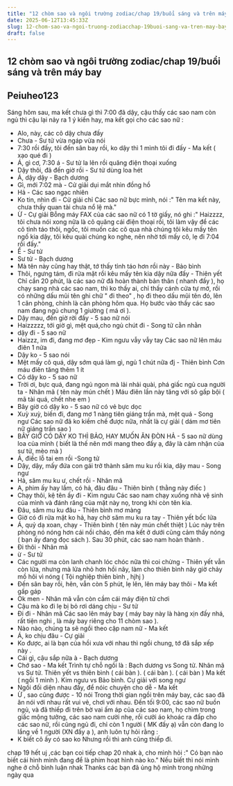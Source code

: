 ```yaml
---
title: "12 chòm sao và ngôi trường zodiac/chap 19/buổi sáng và trên máy bay"
date: 2025-06-12T13:45:33Z
slug: 12-chom-sao-va-ngoi-truong-zodiacchap-19buoi-sang-va-tren-may-bay
draft: false
---
```


## 12 chòm sao và ngôi trường zodiac/chap 19/buổi sáng và trên máy bay

## Peiuheo123

Sáng hôm sau, ma kết chưa gì thì 7:00 đã dậy, cậu thấy các sao nam còn ngủ thì cậu lại nảy ra 1 ý kiến hay, ma kết gọi cho các sao nữ :
- Alo, này, các cô dậy chưa đấy
- Chưa - Sư tử vừa ngáp vừa nói
- 7:30 rồi đấy, tôi đến sân bay rồi, ko dậy thì 1 mình tôi đi đấy - Ma kết ( xạo qué đi )
- Á, gì cơ, 7:30 á - Sư tử la lên rồi quăng điện thoại xuống 
- Dậy thôi, đã đến giờ rồi - Sư tử dùng loa hét
- Á, dậy dậy - Bạch dương
- Gì, mới 7:02 mà - Cử giải dụi mắt nhìn đồng hồ 
- Hả - Các sao ngạc nhiên
- Ko tin, nhìn đi - Cử giải chỉ
Các sao nữ bực mình, nói :" Tên ma kết này, chưa thấy quan tài chưa nổ lệ mà." 
- Ừ - Cự giải
Bỗng máy FAX của các sao nữ có 1 tờ giấy, nó ghi :" Haizzzz, tôi chưa nói xong nữa là cô quăng cái điện thoại rồi, tôi làm vậy để các cô tỉnh táo thôi, ngốc, tôi muốn các cô qua nhà chúng tôi kêu mấy tên ngố kia dậy, tôi kêu quài chúng ko nghe, nên nhờ tới mấy cô, lẹ đi 7:04 rồi đấy."
- Ể - Sư tử
- Sư tử - Bạch dương
- Mà tên này cũng hay thật, tớ thấy tỉnh táo hơn rồi này - Bảo bình
- Thôi, ngưng tám, đi rửa mặt rồi kêu mấy tên kia dậy nữa đấy - Thiên yết
Chỉ cần 20 phút, là các sao nữ đã hoàn thành bản thân ( nhanh đấy ), họ chạy sang nhà các sao nam, thì ko thấy ai, chỉ thấy cánh cửa tự mở, rồi có những dấu mũi tên ghi chữ " đi theo" , họ đi theo dấu mũi tên đó, lên 1 căn phòng, chính là căn phòng hôm qua. Họ bước vào thấy các sao nam đang ngủ chung 1 giường ( má ơi ). 
- Dậy mau, đến giờ rời đấy - 5 sao nữ nói
- Haizzzzz, tới giờ gì, mệt quá,cho ngủ chút đi - Song tử cằn nhằn
- dậy đi - 5 sao nữ 
- Haizzz, im đi, đang mơ đẹp - Kim ngưu vẫy vẫy tay
Các sao nữ lên máu điên 1 nửa
- Dậy ko - 5 sao nói
- Mệt mấy cô quá, dậy sớm quá làm gì, ngủ 1 chút nữa đj - Thiên bình
Cơn máu điên tăng thêm 1 ít
- Có dậy ko - 5 sao nữ
- Trời ơi, bực quá, đang ngủ ngon mà lải nhải quài, phá giấc ngủ cua người ta - Nhân mã ( tên này mún chết )
Máu điên lần này tăng với sô gấp bội ( mã tài quá, chết nhe em ) 
- Bây giờ có dậy ko - 5 sao nữ có vẻ bực dọc
- Xuỳ xuỳ, biến đi, đang mơ 1 nàng tiên giáng trần mà, mệt quá - Song ngư
Các sao nữ đã ko kiềm chế được nữa, nhất là cự giải ( dám mơ tiên nữ giáng trần sao )
- BÂY GIỜ CÓ DẬY KO THÌ BẢO, HAY MUỐN ĂN ĐÒN HẢ - 5 sao nữ dùng loa của mình ( biết là thế nên mới mang theo đấy ạ, đây là cảm nhận của sư tử, mèo mà )
- Á, điếc lỗ tai em rồi -Song tử
- Dậy, dậy, mấy đứa con gái trở thành săm mu ku rồi kìa, dậy mau - Song ngư
- Hả, săm mu ku ư, chết rồi - Nhân mã
- A, phim ấy hay lắm, có hả, đâu đâu - Thiên bình ( thằng này điếc )
- Chạy thôi, kệ tên ấy đi - Kim ngưu
Các sao nam chạy xuống nhà vệ sinh của mình và đánh răng của mặt này nọ, trong khi còn tên kia.
- Đâu, săm mu ku đâu - Thiên bình mơ màng
- Giờ có đi rửa mặt ko hả, hay chờ săm mu ku ra tay - Thiên yết bốc lửa
- Á, quỷ dạ xoan, chạy - Thiên bình ( tên này mún chết thiệt )
Lúc này trên phòng nó nóng hơn cái nồi cháo, đến ma kết ở dưới cũng cảm thấy nóng ( bạn ấy đang đọc sách ). 
Sau 30 phút, các sao nam hoàn thành .
- Đi thôi - Nhân mã
- ừ - Sư tử
- Các người ma còn lanh chanh lóc chóc nữa thì coi chừng - Thiên yết vẫn còn lửa, nhưng mà lửa nhỏ hơn hồi nãy, làm cho thiên bình nãy giờ chảy mồ hôi vì nóng  ( Tội nghiệp thiên bình , hjhj )
- Đến sân bay rồi, hên, vẫn còn 5 phút, lẹ lên, lên máy bay thôi - Ma kết gấp gáp
- Ok men - Nhân mã vẫn còn cầm cái máy điện tử chơi
- Cậu mà ko đi lẹ bị bỏ rơi dáng chịu - Sư tử
- Đi đi - Nhân mã
Các sao lên máy bay ( máy bay này là hàng xịn đấy nhá, rất tiện nghi , là máy bay riêng cho 11 chòm sao ).
- Nào nào, chúng ta sẽ ngồi theo cặp nam nữ - Ma kết
- Á, ko chịu đâu - Cự giải 
- Ko được, ai là bạn của hồi xưa với nhau thì ngồi chung, tớ đã sắp xếp này .
- Cái gì, cậu sắp nữa à - Bạch dương
- Chớ sao - Ma kết
Trình tự chỗ ngồi là :
Bạch dương vs Song tử.    Nhân mã vs Sư tử.     Thiên yết vs thiên bình
       ( cái bàn ).                       ( cái bàn ).                 ( cái bàn )
 Ma kết ( ngồi 1 mình ).     Kim ngưu vs Bảo bình.      Cự giải với song ngư
- Ngồi đối diện nhau đấy, để nóic chuyện cho dễ - Ma kết
- Ừ , sao cũng được - 10 nói
Trong thời gian ngồi trên máy bay, các sao đã ăn nói với nhau rất vui vẻ, chơi với nhau.
Đến tối 9:00, các sao nữ buồn ngủ, và đã thiếp đi trên bờ vai ấm áp của các sao nam, họ chìm trong giấc mộng tưởng, các sao nam cười nhẹ, rồi cưởi áo khoác ra đấp cho các sao nữ, rồi cũng ngủ đi, chỉ còn 1 người ( MK đấy ạ) vẫn còn đang lo lắng về 1 người (XN đấy ạ ), anh luôn tự hỏi rằng :
- K biết cô ấy có sao ko 
Nhưng rồi thì anh cũng thiếp đi.


chap 19 hết uj ,các bạn coi tiếp chap 20 nhak
à, cho mình hỏi :" Có bạn nào biết cái hình mình đang để là phim hoạt hình nào ko."
Nếu biết thì nói mình nghe ở chỗ bình luận nhak
Thanks các bạn đã ủng hộ mình trong những ngày qua